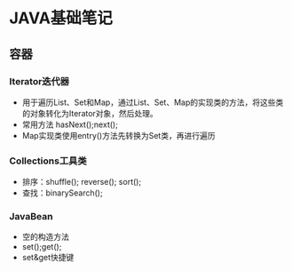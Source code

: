 # JAVA基础笔记

## 容器
### Iterator迭代器
- 用于遍历List、Set和Map，通过List、Set、Map的实现类的方法，将这些类的对象转化为Iterator对象，然后处理。
- 常用方法 hasNext();next();
- Map实现类使用entry()方法先转换为Set类，再进行遍历

### Collections工具类
- 排序：shuffle(); reverse(); sort();
- 查找：binarySearch();

### JavaBean
- 空的构造方法
- set();get();
- set&get快捷键
